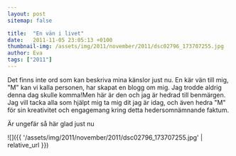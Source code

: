 ```yaml
---
layout: post
sitemap: false

title:  "En vän i livet"
date:   2011-11-05 23:05:13 +0100
thumbnail-img: /assets/img/2011/november/2011/dsc02796_173707255.jpg
author: Eva
tags: ["2011"]
---
```


Det finns inte ord som kan beskriva mina känslor just nu. En kär vän till mig, "M" kan vi kalla personen, har skapat en blogg om mig. Jag trodde aldrig denna dag skulle komma!Men här är den och jag är hedrad till benmärgen. Jag vill tacka alla som hjälpt mig ta mig dit jag är idag, och även hedra "M" för sin kreativitet och engagemang kring detta hedersomnämnande faktum.

Är ungefär så här glad just nu

![]({{ '/assets/img/2011/november/2011/dsc02796_173707255.jpg'  | relative_url }})

